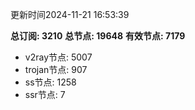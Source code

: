 更新时间2024-11-21 16:53:39

**总订阅: 3210**
**总节点: 19648**
**有效节点: 7179**
- v2ray节点: 5007
- trojan节点: 907
- ss节点: 1258
- ssr节点: 7
